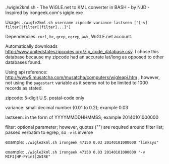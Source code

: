 ./wigle2kml.sh - The WiGLE.net to KML converter in BASH - by NJD - Inspired by irongeek.com's igigle.exe

Usage: `./wigle2kml.sh username zipcode variance lastseen ["[-v] filter[|filter[|filter]...]"]`

Dependencies: `curl`, `bc`, `grep`, `egrep`, `awk`, WiGLE.net account.

Automatically downloads http://www.unitedstateszipcodes.org/zip_code_database.csv.  I chose this database because my zipcode had an accurate lat/long as opposed to other databases found.

Using api reference: http://www5.musatcha.com/musatcha/computers/wigleapi.htm ; however, not using the `pagestart` variable as it seems not to be limited to 1000 records as stated.

zipcode: 5-digit U.S. postal-code only

variance: small decimal number (0.01 to 0.2); example 0.03

lastseen: in the form of YYYYMMDDHHMMSS; example 20140101000000

filter: optional parameter; however, quotes ("") are required around filter list; passed verbatim to egrep, so `-v` is inverse

example: `./wigle2kml.sh irongeek 47150 0.03 20140101000000 "linksys"`

example: `./wigle2kml.sh irongeek 47150 0.03 20140101000000 "-v MIFI|HP-Print|2WIRE"`
